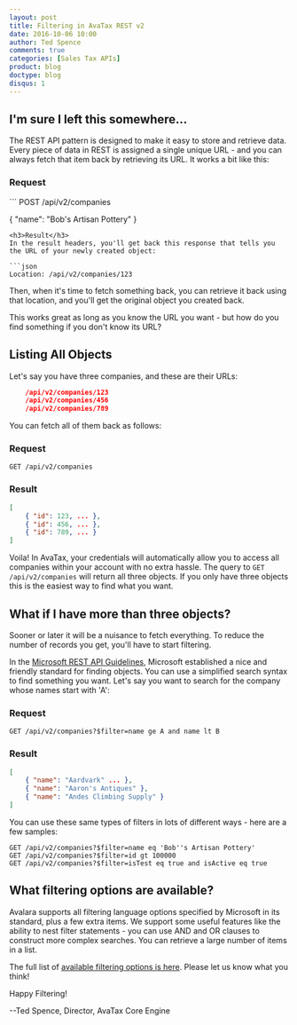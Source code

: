 ```yaml
---
layout: post
title: Filtering in AvaTax REST v2
date: 2016-10-06 10:00
author: Ted Spence
comments: true
categories: [Sales Tax APIs]
product: blog
doctype: blog
disqus: 1
---
```


<h2>I'm sure I left this somewhere...</h2>

The REST API pattern is designed to make it easy to store and retrieve data.  Every piece of data in REST is assigned a single unique URL - and you can always fetch that item back by retrieving its URL.  It works a bit like this:

<h3>Request</h3>
```
POST /api/v2/companies

{ 
    "name": "Bob's Artisan Pottery" 
}
```
<h3>Result</h3>
In the result headers, you'll get back this response that tells you the URL of your newly created object:

```json
Location: /api/v2/companies/123
```

Then, when it's time to fetch something back, you can retrieve it back using that location, and you'll get the original object you created back.

This works great as long as you know the URL you want - but how do you find something if you don't know its URL?

<h2>Listing All Objects</h2>

Let's say you have three companies, and these are their URLs:

```json
    /api/v2/companies/123
    /api/v2/companies/456
    /api/v2/companies/789
```

You can fetch all of them back as follows:

<h3>Request</h3>

```
GET /api/v2/companies
```

<h3>Result</h3>

```json
[ 
    { "id": 123, ... }, 
    { "id": 456, ... }, 
    { "id": 789, ... }
]
```

Voila! In AvaTax, your credentials will automatically allow you to access all companies within your account with no extra hassle.  The query to `GET /api/v2/companies` will return all three objects.  If you only have three objects this is the easiest way to find what you want.

<h2>What if I have more than three objects?</h2>

Sooner or later it will be a nuisance to fetch everything.  To reduce the number of records you get, you'll have to start filtering.

In the <a href="https://github.com/Microsoft/api-guidelines/blob/master/Guidelines.md#97-filtering">Microsoft REST API Guidelines</a>, Microsoft established a nice and friendly standard for finding objects.  You can use a simplified search syntax to find something you want.  Let's say you want to search for the company whose names start with 'A':

<h3>Request</h3>

```
GET /api/v2/companies?$filter=name ge A and name lt B
```

<h3>Result</h3>

```json
[ 
    { "name": "Aardvark" ... }, 
    { "name": "Aaron's Antiques" }, 
    { "name": "Andes Climbing Supply" }
]
```

You can use these same types of filters in lots of different ways - here are a few samples:

```
GET /api/v2/companies?$filter=name eq 'Bob''s Artisan Pottery'
GET /api/v2/companies?$filter=id gt 100000
GET /api/v2/companies?$filter=isTest eq true and isActive eq true
```

<h2>What filtering options are available?</h2>

Avalara supports all filtering language options specified by Microsoft in its standard, plus a few extra items.  We support some useful features like the ability to nest filter statements - you can use AND and OR clauses to construct more complex searches.  You can retrieve a large number of items in a list.

The full list of <a href="/avatax/filtering-in-rest">available filtering options is here</a>.  Please let us know what you think!

Happy Filtering!

--Ted Spence, Director, AvaTax Core Engine
